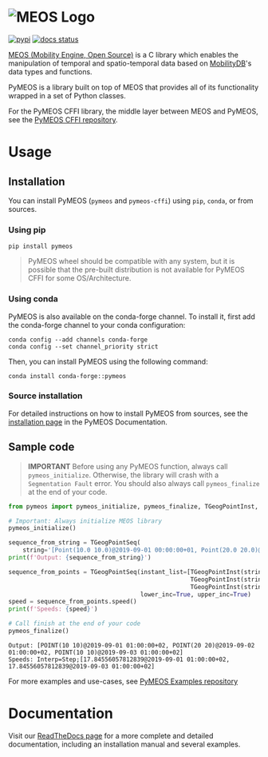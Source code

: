 # ![MEOS Logo](https://raw.githubusercontent.com/MobilityDB/PyMEOS/master/docs/images/PyMEOS%20Logo.png)

[![pypi](https://img.shields.io/pypi/v/pymeos.svg)](https://pypi.python.org/pypi/pymeos/)
[![docs status](https://readthedocs.org/projects/pymeos/badge/?version=latest)](https://pymeos.readthedocs.io/en/latest/)

[MEOS (Mobility Engine, Open Source)](https://www.libmeos.org/) is a C library which enables the manipulation of
temporal and spatio-temporal data based on [MobilityDB](https://mobilitydb.com/)'s data types and functions.

PyMEOS is a library built on top of MEOS that provides all of its functionality wrapped in a set of Python classes.

For the PyMEOS CFFI library, the middle layer between MEOS and PyMEOS, see
the [PyMEOS CFFI repository](https://github.com/MobilityDB/PyMEOS-CFFI).

# Usage

## Installation

You can install PyMEOS (`pymeos` and `pymeos-cffi`) using `pip`, `conda`, or from sources.

### Using pip

````shell
pip install pymeos
````

> PyMEOS wheel should be compatible with any system, but it is possible that the pre-built distribution is
> not available for PyMEOS CFFI for some OS/Architecture.

### Using conda

PyMEOS is also available on the conda-forge channel. To install it, first add the conda-forge channel to your conda
configuration:

````shell
conda config --add channels conda-forge
conda config --set channel_priority strict
````

Then, you can install PyMEOS using the following command:

````shell
conda install conda-forge::pymeos
````

### Source installation

For detailed instructions on how to install PyMEOS from sources, see
the [installation page](https://pymeos.readthedocs.io/en/latest/src/installation.html#) in the PyMEOS Documentation.

## Sample code

> **IMPORTANT** Before using any PyMEOS function, always call `pymeos_initialize`. Otherwise, the library will
> crash with a `Segmentation Fault` error. You should also always call `pymeos_finalize` at the end of your code.

````python
from pymeos import pymeos_initialize, pymeos_finalize, TGeogPointInst, TGeogPointSeq

# Important: Always initialize MEOS library
pymeos_initialize()

sequence_from_string = TGeogPointSeq(
    string='[Point(10.0 10.0)@2019-09-01 00:00:00+01, Point(20.0 20.0)@2019-09-02 00:00:00+01, Point(10.0 10.0)@2019-09-03 00:00:00+01]')
print(f'Output: {sequence_from_string}')

sequence_from_points = TGeogPointSeq(instant_list=[TGeogPointInst(string='Point(10.0 10.0)@2019-09-01 00:00:00+01'),
                                                   TGeogPointInst(string='Point(20.0 20.0)@2019-09-02 00:00:00+01'),
                                                   TGeogPointInst(string='Point(10.0 10.0)@2019-09-03 00:00:00+01')],
                                     lower_inc=True, upper_inc=True)
speed = sequence_from_points.speed()
print(f'Speeds: {speed}')

# Call finish at the end of your code
pymeos_finalize()
````

````
Output: [POINT(10 10)@2019-09-01 01:00:00+02, POINT(20 20)@2019-09-02 01:00:00+02, POINT(10 10)@2019-09-03 01:00:00+02]
Speeds: Interp=Step;[17.84556057812839@2019-09-01 01:00:00+02, 17.84556057812839@2019-09-03 01:00:00+02]
````

For more examples and use-cases, see [PyMEOS Examples repository](https://github.com/MobilityDB/PyMEOS-Examples)

# Documentation

Visit our [ReadTheDocs page](https://pymeos.readthedocs.io/en/latest/) for a more complete and detailed documentation,
including an installation manual and several examples.